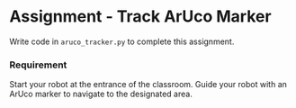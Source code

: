 # Assignment - Track ArUco Marker
Write code in `aruco_tracker.py` to complete this assignment.

### Requirement
Start your robot at the entrance of the classroom. Guide your robot with an ArUco marker to navigate to the designated area.


